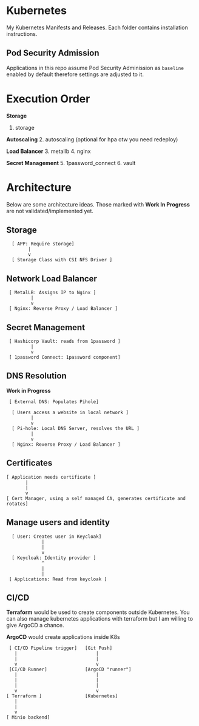 # Kubernetes

My Kubernetes Manifests and Releases. Each folder contains installation instructions.

## Pod Security Admission

Applications in this repo assume Pod Security Adminission as `baseline` enabled by default therefore settings are adjusted to it.

# Execution Order


**Storage**
1. storage

**Autoscaling**
2. autoscaling (optional for hpa otw you need redeploy)

**Load Balancer**
3. metallb
4. nginx

**Secret Management**
5. 1password_connect
6. vault

# Architecture

Below are some architecture ideas. Those marked with **Work In Progress** are not validated/implemented yet. 

## Storage

      [ APP: Require storage]
            |
            v
      [ Storage Class with CSI NFS Driver ]


## Network Load Balancer

     [ MetalLB: Assigns IP to Nginx ]
             |
             v
     [ Nginx: Reverse Proxy / Load Balancer ]

## Secret Management

     [ Hashicorp Vault: reads from 1password ]
             |
             v
     [ 1password Connect: 1password component]

## DNS Resolution

**Work in Progress**

     [ External DNS: Populates Pihole]

      [ Users access a website in local network ] 
             |
             v
      [ Pi-hole: Local DNS Server, resolves the URL ]   
             |
             v
      [ Nginx: Reverse Proxy / Load Balancer ]

## Certificates 


    [ Application needs certificate ]
           |
           |
           v
    [ Cert Manager, using a self managed CA, generates certificate and rotates]


## Manage users and identity

      [ User: Creates user in Keycloak]
                 |
                 |
                 v
      [ Keycloak: Identity provider ]
                 ^
                 |
                 |
     [ Applications: Read from keycloak ]


## CI/CD

 **Terraform** would be used to create components outside Kubernetes. You can also manage kubernetes applications with terraform but I am willing to give ArgoCD a chance.

 **ArgoCD** would create applications inside K8s

     [ CI/CD Pipeline trigger]   [Git Push]
       |                             |
       |                             |
       v                             v
     [CI/CD Runner]              [ArgoCD "runner"]
       |                             |
       |                             |
       |                             |
       v                             v
    [ Terraform ]                [Kubernetes]
       |
       |
       v
    [ Minio backend]